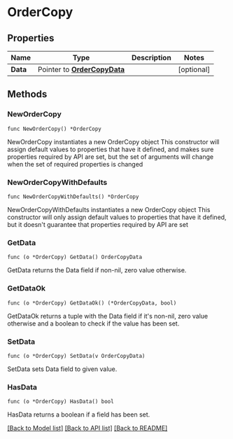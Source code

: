 # OrderCopy

## Properties

Name | Type | Description | Notes
------------ | ------------- | ------------- | -------------
**Data** | Pointer to [**OrderCopyData**](OrderCopyData.md) |  | [optional] 

## Methods

### NewOrderCopy

`func NewOrderCopy() *OrderCopy`

NewOrderCopy instantiates a new OrderCopy object
This constructor will assign default values to properties that have it defined,
and makes sure properties required by API are set, but the set of arguments
will change when the set of required properties is changed

### NewOrderCopyWithDefaults

`func NewOrderCopyWithDefaults() *OrderCopy`

NewOrderCopyWithDefaults instantiates a new OrderCopy object
This constructor will only assign default values to properties that have it defined,
but it doesn't guarantee that properties required by API are set

### GetData

`func (o *OrderCopy) GetData() OrderCopyData`

GetData returns the Data field if non-nil, zero value otherwise.

### GetDataOk

`func (o *OrderCopy) GetDataOk() (*OrderCopyData, bool)`

GetDataOk returns a tuple with the Data field if it's non-nil, zero value otherwise
and a boolean to check if the value has been set.

### SetData

`func (o *OrderCopy) SetData(v OrderCopyData)`

SetData sets Data field to given value.

### HasData

`func (o *OrderCopy) HasData() bool`

HasData returns a boolean if a field has been set.


[[Back to Model list]](../README.md#documentation-for-models) [[Back to API list]](../README.md#documentation-for-api-endpoints) [[Back to README]](../README.md)


